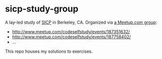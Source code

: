 sicp-study-group
================

A lay-led study of [SICP](https://mitpress.mit.edu/sicp/) in Berkeley, CA. Organized via [a Meetup.com group](http://www.meetup.com/codeselfstudy/):

* http://www.meetup.com/codeselfstudy/events/187351632/
* http://www.meetup.com/codeselfstudy/events/187758402/
* ...

This repo houses my solutions to exercises.
